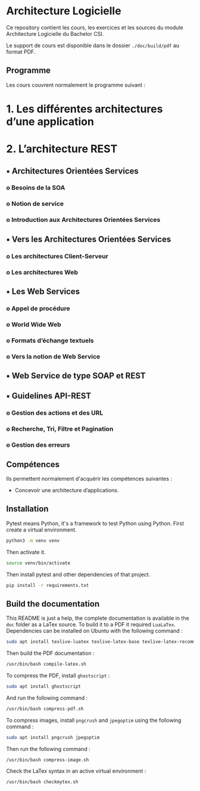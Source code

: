 # Architecture Logicielle

Ce repository contient les cours, les exercices et les sources du module Architecture Logicielle du Bachelor CSI.

Le support de cours est disponible dans le dossier `./doc/build/pdf` au format PDF.

## Programme

Les cours couvrent normalement le programme suivant :

# 1. Les différentes architectures d’une application
# 2. L’architecture REST
## ▪ Architectures Orientées Services
### o Besoins de la SOA
### o Notion de service
### o Introduction aux Architectures Orientées Services
## ▪ Vers les Architectures Orientées Services
### o Les architectures Client-Serveur
### o Les architectures Web
## ▪ Les Web Services
### o Appel de procédure
### o World Wide Web
### o Formats d’échange textuels
### o Vers la notion de Web Service
## ▪ Web Service de type SOAP et REST
## ▪ Guidelines API-REST
### o Gestion des actions et des URL
### o Recherche, Tri, Filtre et Pagination
### o Gestion des erreurs


## Compétences

Ils permettent normalement d'acquérir les compétences suivantes :

* Concevoir une architecture d’applications.

## Installation

Pytest means Python, it's a framework to test Python using Python.
First create a virtual environment.

```bash
python3 -m venv venv
```

Then activate it.

```bash
source venv/bin/activate
```

Then install pytest and other dependencies of that project.

```bash
pip install -r requirements.txt
```


## Build the documentation

This README is just a help, the complete documentation is available in the `doc` folder as a LaTex source.
To build it to a PDF it required `LuaLaTex`.
Dependencies can be installed on Ubuntu with the following command :

```bash
sudo apt install texlive-luatex texlive-latex-base texlive-latex-recommended texlive-pictures texlive-latex-extra ghostscript texlive-fonts-extra
```

Then build the PDF documentation :

```bash
/usr/bin/bash compile-latex.sh
```

To compress the PDF, install `ghostscript` :

 ```bash
 sudo apt install ghostscript
 ```

And run the following command :

```bash
/usr/bin/bash compress-pdf.sh
```

To compress images, install `pngcrush` and `jpegoptim` using the following command :

```bash
sudo apt install pngcrush jpegoptim
```

Then run the following command :

```bash
/usr/bin/bash compress-image.sh
```

Check the LaTex syntax in an active virtual environment :

```bash
/usr/bin/bash checkmytex.sh
```